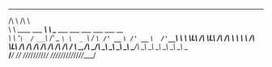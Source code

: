  __                      __                                                
/\ \                    /\ \                                               
\ \ \____    ___     ___\ \ \___     ___     ___ ___     ___ ___      __   
 \ \ '__`\  / __`\ /' _ `\ \  _ `\  / __`\ /' __` __`\ /' __` __`\  /'__`\ 
  \ \ \L\ \/\ \L\ \/\ \/\ \ \ \ \ \/\ \L\ \/\ \/\ \/\ \/\ \/\ \/\ \/\  __/ 
   \ \_,__/\ \____/\ \_\ \_\ \_\ \_\ \____/\ \_\ \_\ \_\ \_\ \_\ \_\ \____\
    \/___/  \/___/  \/_/\/_/\/_/\/_/\/___/  \/_/\/_/\/_/\/_/\/_/\/_/\/____/
                                                                           
                    
                    
